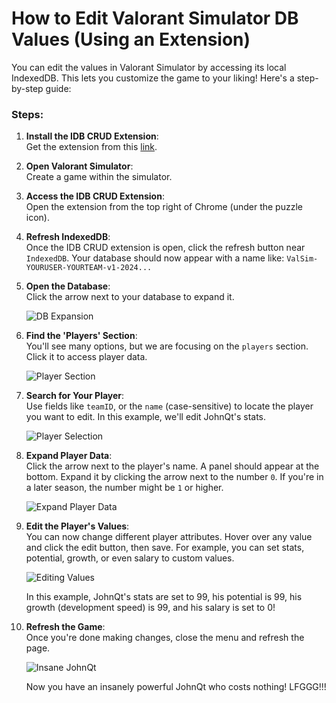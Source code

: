 # How to Edit Valorant Simulator DB Values (Using an Extension)

You can edit the values in Valorant Simulator by accessing its local IndexedDB. This lets you customize the game to your liking! Here's a step-by-step guide:

### Steps:

1. **Install the IDB CRUD Extension**:  
   Get the extension from this [link](https://chromewebstore.google.com/detail/idb-crud-indexeddb-manage/olbigpjodejcmmdkafnhaphdblimjogg).

2. **Open Valorant Simulator**:  
   Create a game within the simulator.

3. **Access the IDB CRUD Extension**:  
   Open the extension from the top right of Chrome (under the puzzle icon).

4. **Refresh IndexedDB**:  
   Once the IDB CRUD extension is open, click the refresh button near `IndexedDB`. Your database should now appear with a name like: `ValSim-YOURUSER-YOURTEAM-v1-2024...`

5. **Open the Database**:  
   Click the arrow next to your database to expand it.
   
   ![DB Expansion](https://i.imgur.com/UCBhe2a.png)

6. **Find the 'Players' Section**:  
   You'll see many options, but we are focusing on the `players` section. Click it to access player data.

   ![Player Section](https://i.imgur.com/uHv9BJP.png)

7. **Search for Your Player**:  
   Use fields like `teamID`, or the `name` (case-sensitive) to locate the player you want to edit. In this example, we'll edit JohnQt's stats.
   
   ![Player Selection](https://i.imgur.com/Mzdo3Bm.png)

8. **Expand Player Data**:  
   Click the arrow next to the player's name. A panel should appear at the bottom. Expand it by clicking the arrow next to the number `0`. If you're in a later season, the number might be `1` or higher.

   ![Expand Player Data](https://i.imgur.com/6UIJdcK.png)

9. **Edit the Player's Values**:  
   You can now change different player attributes. Hover over any value and click the edit button, then save. For example, you can set stats, potential, growth, or even salary to custom values.
   
   ![Editing Values](https://i.imgur.com/USz6nTl.png)

   In this example, JohnQt's stats are set to 99, his potential is 99, his growth (development speed) is 99, and his salary is set to 0!

10. **Refresh the Game**:  
    Once you're done making changes, close the menu and refresh the page.

    ![Insane JohnQt](https://i.imgur.com/h5P2MJE.png)

    Now you have an insanely powerful JohnQt who costs nothing! LFGGG!!!
